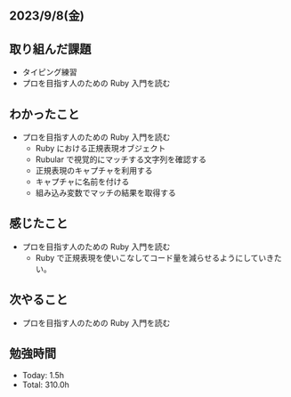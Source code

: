 ## 2023/9/8(金)

## 取り組んだ課題

- タイピング練習
- プロを目指す人のための Ruby 入門を読む

## わかったこと

- プロを目指す人のための Ruby 入門を読む
  - Ruby における正規表現オブジェクト
  - Rubular で視覚的にマッチする文字列を確認する
  - 正規表現のキャプチャを利用する
  - キャプチャに名前を付ける
  - 組み込み変数でマッチの結果を取得する

## 感じたこと

- プロを目指す人のための Ruby 入門を読む
  - Ruby で正規表現を使いこなしてコード量を減らせるようにしていきたい。

## 次やること

- プロを目指す人のための Ruby 入門を読む

## 勉強時間

- Today: 1.5h
- Total: 310.0h
